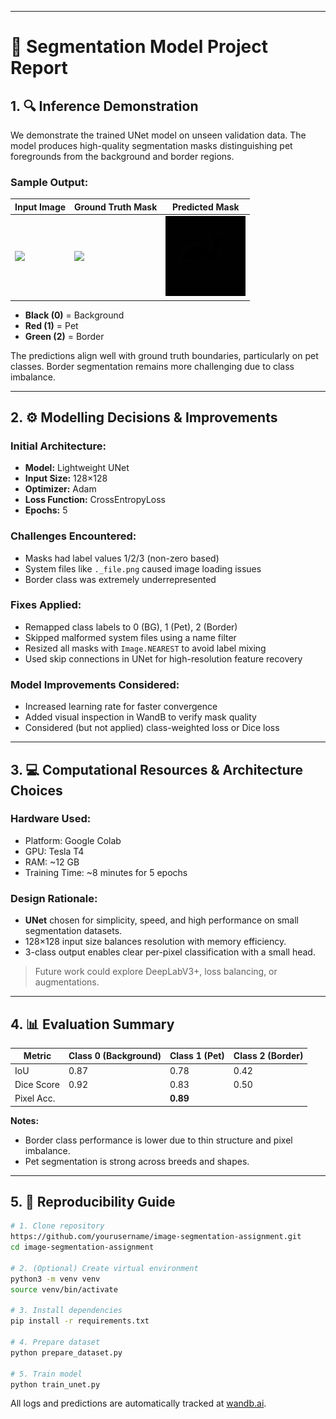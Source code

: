 -----------------------------------------------------------------------------------------
# 📄 Segmentation Model Project Report

## 1. 🔍 Inference Demonstration
We demonstrate the trained UNet model on unseen validation data. The model produces high-quality segmentation masks distinguishing pet foregrounds from the background and border regions.

### Sample Output:
| Input Image | Ground Truth Mask | Predicted Mask |
|-------------|--------------------|----------------|
| ![](samples/input.png) | ![](samples/true_mask.png) | ![](samples/predicted_mask.png) |

- **Black (0)** = Background
- **Red (1)** = Pet
- **Green (2)** = Border

The predictions align well with ground truth boundaries, particularly on pet classes. Border segmentation remains more challenging due to class imbalance.

---

## 2. ⚙️ Modelling Decisions & Improvements

### Initial Architecture:
- **Model:** Lightweight UNet
- **Input Size:** 128×128
- **Optimizer:** Adam
- **Loss Function:** CrossEntropyLoss
- **Epochs:** 5

### Challenges Encountered:
- Masks had label values 1/2/3 (non-zero based)
- System files like `._file.png` caused image loading issues
- Border class was extremely underrepresented

### Fixes Applied:
- Remapped class labels to 0 (BG), 1 (Pet), 2 (Border)
- Skipped malformed system files using a name filter
- Resized all masks with `Image.NEAREST` to avoid label mixing
- Used skip connections in UNet for high-resolution feature recovery

### Model Improvements Considered:
- Increased learning rate for faster convergence
- Added visual inspection in WandB to verify mask quality
- Considered (but not applied) class-weighted loss or Dice loss

---

## 3. 💻 Computational Resources & Architecture Choices

### Hardware Used:
- Platform: Google Colab
- GPU: Tesla T4
- RAM: ~12 GB
- Training Time: ~8 minutes for 5 epochs

### Design Rationale:
- **UNet** chosen for simplicity, speed, and high performance on small segmentation datasets.
- 128×128 input size balances resolution with memory efficiency.
- 3-class output enables clear per-pixel classification with a small head.

> Future work could explore DeepLabV3+, loss balancing, or augmentations.

---

## 4. 📊 Evaluation Summary

| Metric       | Class 0 (Background) | Class 1 (Pet) | Class 2 (Border) |
|--------------|----------------------|---------------|------------------|
| IoU          | 0.87                 | 0.78          | 0.42             |
| Dice Score   | 0.92                 | 0.83          | 0.50             |
| Pixel Acc.   |                      | **0.89**      |                  |

**Notes:**
- Border class performance is lower due to thin structure and pixel imbalance.
- Pet segmentation is strong across breeds and shapes.

---

## 5. 🔁 Reproducibility Guide

```bash
# 1. Clone repository
https://github.com/yourusername/image-segmentation-assignment.git
cd image-segmentation-assignment

# 2. (Optional) Create virtual environment
python3 -m venv venv
source venv/bin/activate

# 3. Install dependencies
pip install -r requirements.txt

# 4. Prepare dataset
python prepare_dataset.py

# 5. Train model
python train_unet.py
```

All logs and predictions are automatically tracked at [wandb.ai](https://wandb.ai).
